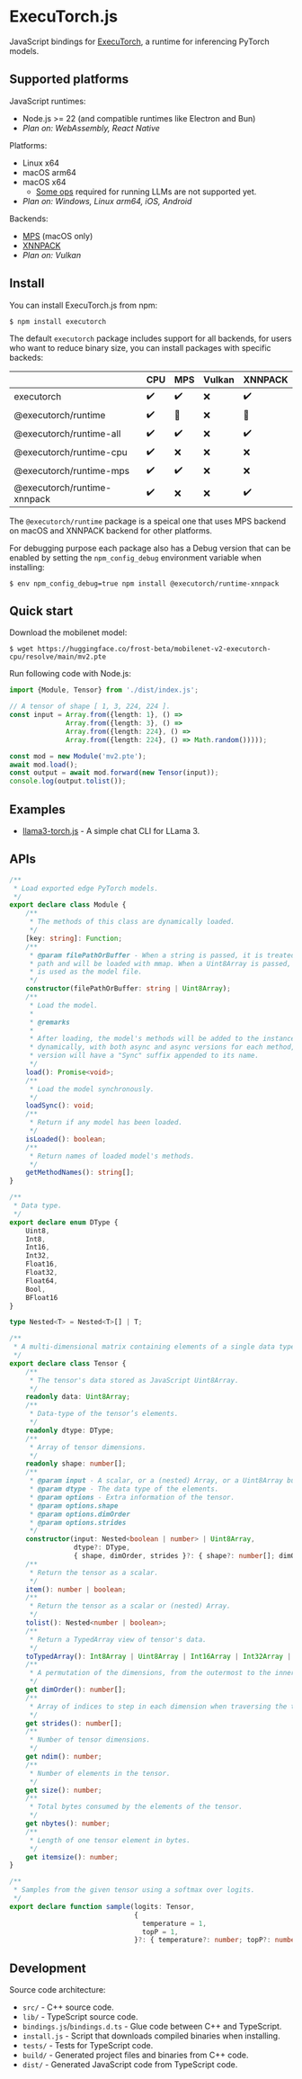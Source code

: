 # ExecuTorch.js

JavaScript bindings for [ExecuTorch](https://pytorch.org/executorch-overview),
a runtime for inferencing PyTorch models.

## Supported platforms

JavaScript runtimes:

* Node.js >= 22 (and compatible runtimes like Electron and Bun)
* <i>Plan on: WebAssembly, React Native</i>

Platforms:

* Linux x64
* macOS arm64
* macOS x64
  * [Some ops](https://github.com/pytorch/executorch/issues/6839) required
    for running LLMs are not supported yet.
* <i>Plan on: Windows, Linux arm64, iOS, Android</i>

Backends:

* [MPS](https://developer.apple.com/documentation/metalperformanceshaders) (macOS only)
* [XNNPACK](https://github.com/google/XNNPACK)
* <i>Plan on: Vulkan</i>

## Install

You can install ExecuTorch.js from npm:

```console
$ npm install executorch
```

The default `executorch` package includes support for all backends, for users
who want to reduce binary size, you can install packages with specific backeds:

|                             | CPU | MPS | Vulkan | XNNPACK |
|-----------------------------|-----|-----|--------|---------|
| executorch                  | ✔️   | ✔️   | ❌      | ✔️       |
| @executorch/runtime         | ✔️   | 🍏   | ❌      | 🐧       |
| @executorch/runtime-all     | ✔️   | ✔️   | ❌      | ✔️       |
| @executorch/runtime-cpu     | ✔️   | ❌   | ❌      | ❌       |
| @executorch/runtime-mps     | ✔️   | ✔️   | ❌      | ❌       |
| @executorch/runtime-xnnpack | ✔️   | ❌   | ❌      | ✔️       |

The `@executorch/runtime` package is a speical one that uses MPS backend on
macOS and XNNPACK backend for other platforms.

For debugging purpose each package also has a Debug version that can be enabled
by setting the `npm_config_debug` environment variable when installing:

```console
$ env npm_config_debug=true npm install @executorch/runtime-xnnpack
```

## Quick start

Download the mobilenet model:

```console
$ wget https://huggingface.co/frost-beta/mobilenet-v2-executorch-cpu/resolve/main/mv2.pte
```

Run following code with Node.js:

```typescript
import {Module, Tensor} from './dist/index.js';

// A tensor of shape [ 1, 3, 224, 224 ].
const input = Array.from({length: 1}, () =>
              Array.from({length: 3}, () =>
              Array.from({length: 224}, () =>
              Array.from({length: 224}, () => Math.random()))));

const mod = new Module('mv2.pte');
await mod.load();
const output = await mod.forward(new Tensor(input));
console.log(output.tolist());
```

## Examples

* [llama3-torch.js](https://github.com/frost-beta/llama3-torch.js) - A simple
  chat CLI for LLama 3.

## APIs

```typescript
/**
 * Load exported edge PyTorch models.
 */
export declare class Module {
    /**
     * The methods of this class are dynamically loaded.
     */
    [key: string]: Function;
    /**
     * @param filePathOrBuffer - When a string is passed, it is treated as file
     * path and will be loaded with mmap. When a Uint8Array is passed, its content
     * is used as the model file.
     */
    constructor(filePathOrBuffer: string | Uint8Array);
    /**
     * Load the model.
     *
     * @remarks
     *
     * After loading, the model's methods will be added to the instance
     * dynamically, with both async and async versions for each method, the sync
     * version will have a "Sync" suffix appended to its name.
     */
    load(): Promise<void>;
    /**
     * Load the model synchronously.
     */
    loadSync(): void;
    /**
     * Return if any model has been loaded.
     */
    isLoaded(): boolean;
    /**
     * Return names of loaded model's methods.
     */
    getMethodNames(): string[];
}

/**
 * Data type.
 */
export declare enum DType {
    Uint8,
    Int8,
    Int16,
    Int32,
    Float16,
    Float32,
    Float64,
    Bool,
    BFloat16
}

type Nested<T> = Nested<T>[] | T;

/**
 * A multi-dimensional matrix containing elements of a single data type.
 */
export declare class Tensor {
    /**
     * The tensor's data stored as JavaScript Uint8Array.
     */
    readonly data: Uint8Array;
    /**
     * Data-type of the tensor’s elements.
     */
    readonly dtype: DType;
    /**
     * Array of tensor dimensions.
     */
    readonly shape: number[];
    /**
     * @param input - A scalar, or a (nested) Array, or a Uint8Array buffer.
     * @param dtype - The data type of the elements.
     * @param options - Extra information of the tensor.
     * @param options.shape
     * @param options.dimOrder
     * @param options.strides
     */
    constructor(input: Nested<boolean | number> | Uint8Array,
                dtype?: DType,
                { shape, dimOrder, strides }?: { shape?: number[]; dimOrder?: number[]; strides?: number[]; });
    /**
     * Return the tensor as a scalar.
     */
    item(): number | boolean;
    /**
     * Return the tensor as a scalar or (nested) Array.
     */
    tolist(): Nested<number | boolean>;
    /**
     * Return a TypedArray view of tensor's data.
     */
    toTypedArray(): Int8Array | Uint8Array | Int16Array | Int32Array | Float32Array | Float64Array;
    /**
     * A permutation of the dimensions, from the outermost to the innermost one.
     */
    get dimOrder(): number[];
    /**
     * Array of indices to step in each dimension when traversing the tensor.
     */
    get strides(): number[];
    /**
     * Number of tensor dimensions.
     */
    get ndim(): number;
    /**
     * Number of elements in the tensor.
     */
    get size(): number;
    /**
     * Total bytes consumed by the elements of the tensor.
     */
    get nbytes(): number;
    /**
     * Length of one tensor element in bytes.
     */
    get itemsize(): number;
}

/**
 * Samples from the given tensor using a softmax over logits.
 */
export declare function sample(logits: Tensor,
                               {
                                 temperature = 1,
                                 topP = 1,
                               }?: { temperature?: number; topP?: number }): number;
```

## Development

Source code architecture:

* `src/` - C++ source code.
* `lib/` - TypeScript source code.
* `bindings.js`/`bindings.d.ts` - Glue code between C++ and TypeScript.
* `install.js` - Script that downloads compiled binaries when installing.
* `tests/` - Tests for TypeScript code.
* `build/` - Generated project files and binaries from C++ code.
* `dist/` - Generated JavaScript code from TypeScript code.
